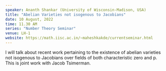 ```yaml
---
speaker: Ananth Shankar (University of Wisconsin-Madison, USA)
title: "Abelian Varieties not isogenous to Jacobians"
date: 10 August, 2022
time: 11.30 AM
series: "Number Theory Seminar"
venue: LH-1
website: https://math.iisc.ac.in/~maheshkakde/currentseminar.html
---
```


I will talk about recent work pertaining to the existence of abelian varieties not isogenous to Jacobians over fields of both characteristic zero and p. This is joint work with Jacob Tsimerman.
